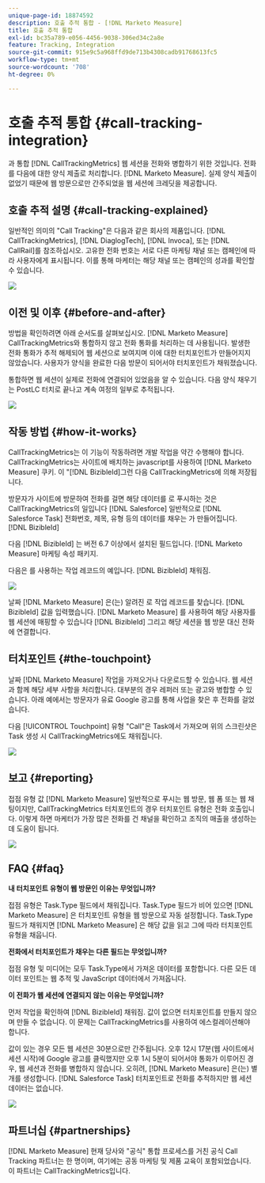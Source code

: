 ```yaml
---
unique-page-id: 18874592
description: 호출 추적 통합 - [!DNL Marketo Measure]
title: 호출 추적 통합
exl-id: bc35a789-e056-4456-9038-306ed34c2a8e
feature: Tracking, Integration
source-git-commit: 915e9c5a968ffd9de713b4308cadb91768613fc5
workflow-type: tm+mt
source-wordcount: '708'
ht-degree: 0%

---
```


# 호출 추적 통합 {#call-tracking-integration}

과 통합 [!DNL CallTrackingMetrics] 웹 세션을 전화와 병합하기 위한 것입니다. 전화를 다음에 대한 양식 제출로 처리합니다. [!DNL Marketo Measure]. 실제 양식 제출이 없었기 때문에 웹 방문으로만 간주되었을 웹 세션에 크레딧을 제공합니다.

## 호출 추적 설명 {#call-tracking-explained}

일반적인 의미의 &quot;Call Tracking&quot;은 다음과 같은 회사의 제품입니다. [!DNL CallTrackingMetrics], [!DNL DiaglogTech], [!DNL Invoca], 또는 [!DNL CallRail]를 참조하십시오. 고유한 전화 번호는 서로 다른 마케팅 채널 또는 캠페인에 따라 사용자에게 표시됩니다. 이를 통해 마케터는 해당 채널 또는 캠페인의 성과를 확인할 수 있습니다.

![](assets/1.png)

## 이전 및 이후 {#before-and-after}

방법을 확인하려면 아래 순서도를 살펴보십시오. [!DNL Marketo Measure] CallTrackingMetrics와 통합하지 않고 전화 통화를 처리하는 데 사용됩니다. 발생한 전화 통화가 추적 해제되어 웹 세션으로 보여지며 이에 대한 터치포인트가 만들어지지 않았습니다. 사용자가 양식을 완료한 다음 방문이 되어서야 터치포인트가 채워졌습니다.

통합하면 웹 세션이 실제로 전화에 연결되어 있었음을 알 수 있습니다. 다음 양식 채우기는 PostLC 터치로 끝나고 계속 여정의 일부로 추적됩니다.

![](assets/2.png)

## 작동 방법 {#how-it-works}

CallTrackingMetrics는 이 기능이 작동하려면 개발 작업을 약간 수행해야 합니다. CallTrackingMetrics는 사이트에 배치하는 javascript를 사용하여 [!DNL Marketo Measure] 쿠키. 이 &quot;[!DNL BizibleId]그런 다음 CallTrackingMetrics에 의해 저장됩니다.

방문자가 사이트에 방문하여 전화를 걸면 해당 데이터를 로 푸시하는 것은 CallTrackingMetrics의 일입니다 [!DNL Salesforce]  일반적으로 [!DNL Salesforce Task] 전화번호, 제목, 유형 등의 데이터를 채우는 가 만들어집니다. [!DNL BizibleId]

다음 [!DNL BizibleId] 는 버전 6.7 이상에서 설치된 필드입니다. [!DNL Marketo Measure] 마케팅 속성 패키지.

다음은 를 사용하는 작업 레코드의 예입니다. [!DNL BizibleId] 채워짐.

![](assets/3.png)

날짜 [!DNL Marketo Measure] 은(는) 알려진 로 작업 레코드를 찾습니다. [!DNL BizibleId] 값을 입력했습니다. [!DNL Marketo Measure] 를 사용하여 해당 사용자를 웹 세션에 매핑할 수 있습니다 [!DNL BizibleId] 그리고 해당 세션을 웹 방문 대신 전화에 연결합니다.

## 터치포인트 {#the-touchpoint}

날짜 [!DNL Marketo Measure] 작업을 가져오거나 다운로드할 수 있습니다. 웹 세션과 함께 해당 세부 사항을 처리합니다. 대부분의 경우 레퍼러 또는 광고와 병합할 수 있습니다. 아래 예에서는 방문자가 유료 Google 광고를 통해 사업을 찾은 후 전화를 걸었습니다.

다음 [!UICONTROL Touchpoint] 유형 &quot;Call&quot;은 Task에서 가져오며 위의 스크린샷은 Task 생성 시 CallTrackingMetrics에도 채워집니다.

![](assets/4.png)

## 보고 {#reporting}

접점 유형 값 [!DNL Marketo Measure] 일반적으로 푸시는 웹 방문, 웹 폼 또는 웹 채팅이지만, CallTrackingMetrics 터치포인트의 경우 터치포인트 유형은 전화 호출입니다. 이렇게 하면 마케터가 가장 많은 전화를 건 채널을 확인하고 조직의 매출을 생성하는 데 도움이 됩니다.

![](assets/5.png)

## FAQ {#faq}

**내 터치포인트 유형이 웹 방문인 이유는 무엇입니까?**

접점 유형은 Task.Type 필드에서 채워집니다. Task.Type 필드가 비어 있으면 [!DNL Marketo Measure] 은 터치포인트 유형을 웹 방문으로 자동 설정합니다. Task.Type 필드가 채워지면 [!DNL Marketo Measure] 은 해당 값을 읽고 그에 따라 터치포인트 유형을 채웁니다.

**전화에서 터치포인트가 채우는 다른 필드는 무엇입니까?**

접점 유형 및 미디어는 모두 Task.Type에서 가져온 데이터를 포함합니다. 다른 모든 데이터 포인트는 웹 추적 및 JavaScript 데이터에서 가져옵니다.

**이 전화가 웹 세션에 연결되지 않는 이유는 무엇입니까?**

먼저 작업을 확인하여 [!DNL BizibleId] 채워짐. 값이 없으면 터치포인트를 만들지 않으며 만들 수 없습니다. 이 문제는 CallTrackingMetrics를 사용하여 에스컬레이션해야 합니다.

값이 있는 경우 모든 웹 세션은 30분으로만 간주됩니다. 오후 12시 17분(웹 사이트에서 세션 시작)에 Google 광고를 클릭했지만 오후 1시 5분이 되어서야 통화가 이루어진 경우, 웹 세션과 전화를 병합하지 않습니다. 오히려, [!DNL Marketo Measure] 은(는) 별개를 생성합니다. [!DNL Salesforce Task] 터치포인트로 전화를 추적하지만 웹 세션 데이터는 없습니다.

![](assets/6.png)

## 파트너십 {#partnerships}

[!DNL Marketo Measure] 현재 당사와 &quot;공식&quot; 통합 프로세스를 거친 공식 Call Tracking 파트너는 한 명이며, 여기에는 공동 마케팅 및 제품 교육이 포함되었습니다. 이 파트너는 CallTrackingMetrics입니다.

